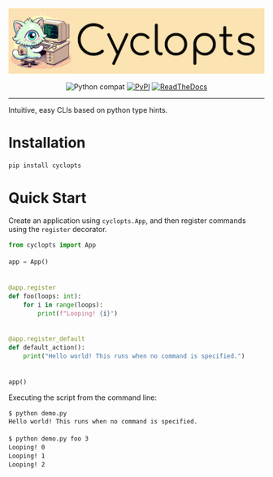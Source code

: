 <div align="center">
  <img src="https://raw.githubusercontent.com/BrianPugh/Cyclopts/main/assets/logo_512w.png">
</div>

<div align="center">

![Python compat](https://img.shields.io/badge/>=python-3.8-blue.svg)
[![PyPI](https://img.shields.io/pypi/v/cyclopts.svg)](https://pypi.org/project/cyclopts/)
[![ReadTheDocs](https://readthedocs.org/projects/cyclopts/badge/?version=latest)](https://cyclopts.readthedocs.io/en/latest/?badge=latest)

</div>

---

Intuitive, easy CLIs based on python type hints.

# Installation


```bash
pip install cyclopts
```

# Quick Start
Create an application using `cyclopts.App`, and then register commands using the `register` decorator.

```python
from cyclopts import App

app = App()


@app.register
def foo(loops: int):
    for i in range(loops):
        print(f"Looping! {i}")


@app.register_default
def default_action():
    print("Hello world! This runs when no command is specified.")


app()
```

Executing the script from the command line:

```bash
$ python demo.py
Hello world! This runs when no command is specified.

$ python demo.py foo 3
Looping! 0
Looping! 1
Looping! 2
```

